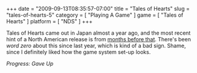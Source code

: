 +++
date = "2009-09-13T08:35:57-07:00"
title = "Tales of Hearts"
slug = "tales-of-hearts-5"
category = [ "Playing A Game" ]
game = [ "Tales of Hearts" ]
platform = [ "NDS" ]
+++

Tales of Hearts came out in Japan almost a year ago, and the most recent hint of a North American release is from <a href="http://www.siliconera.com/2008/07/21/we-might-see-tales-of-hearts-in-north-america/">months before that</a>.  There's been <i>word zero</i> about this since last year, which is kind of a bad sign.  Shame, since I definitely liked how the game system set-up looks.

<i>Progress: Gave Up</i>